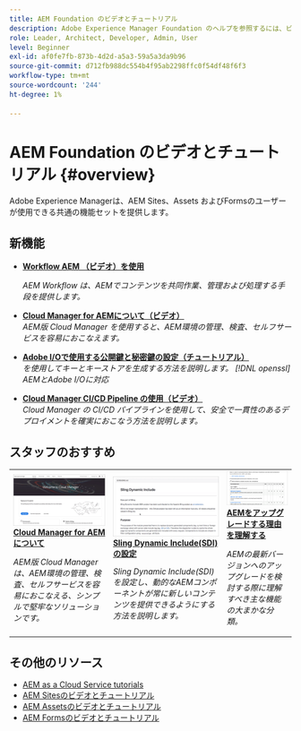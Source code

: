 ```yaml
---
title: AEM Foundation のビデオとチュートリアル
description: Adobe Experience Manager Foundation のヘルプを参照するには、ビデオとチュートリアルをご覧ください。
role: Leader, Architect, Developer, Admin, User
level: Beginner
exl-id: af0fe7fb-873b-4d2d-a5a3-59a5a3da9b96
source-git-commit: d712fb988dc554b4f95ab2298ffc0f54df48f6f3
workflow-type: tm+mt
source-wordcount: '244'
ht-degree: 1%

---
```


# AEM Foundation のビデオとチュートリアル {#overview}

Adobe Experience Managerは、AEM Sites、Assets およびFormsのユーザーが使用できる共通の機能セットを提供します。

<div id="whats-new-section">

## 新機能

* **[Workflow AEM （ビデオ）を使用](./workflow/use-workflow.md)**

   *AEM Workflow は、AEMでコンテンツを共同作業、管理および処理する手段を提供します。*

* **[Cloud Manager for AEMについて（ビデオ）](./cloud-manager/understand-cloud-manager-for-aem.md)**\
   *AEM版 Cloud Manager を使用すると、AEM環境の管理、検査、セルフサービスを容易におこなえます。*

* **[Adobe I/Oで使用する公開鍵と秘密鍵の設定（チュートリアル）](./authentication/set-up-public-private-keys-for-use-with-aem-and-adobe-io.md)**\
   *を使用してキーとキーストアを生成する方法を説明します。 [!DNL openssl] AEMとAdobe I/Oに対応*

* **[Cloud Manager CI/CD Pipeline の使用（ビデオ）](./cloud-manager/use-the-cicd-pipeline-in-cloud-manager-for-aem.md)**\
   *Cloud Manager の CI/CD パイプラインを使用して、安全で一貫性のあるデプロイメントを確実におこなう方法を説明します。*

</div>

<div id="recs-overview-body-1"></div>
<div id="recs-overview-body-2"></div>
<div id="recs-overview-body-3"></div>
<div id="recs-overview-body-4"></div>
<div id="recs-overview-body-5"></div>
<div id="recs-overview-body-6"></div>

<div id="staff-picks-section">

## スタッフのおすすめ

<table>
<tr>
  <td>
    <a href="./cloud-manager/understand-cloud-manager-for-aem.md">
    <img alt="Cloud Manager for AEMについて" src="./cloud-manager/assets/understand-cloud-manager-for-aem/thumbnail.png" />
    </a>
    <div>
     <a href="./cloud-manager/understand-cloud-manager-for-aem.md">
    <strong>Cloud Manager for AEMについて</strong>
    </a>
    </div>
    <p>
    <em>AEM版 Cloud Manager は、AEM環境の管理、検査、セルフサービスを容易におこなえる、シンプルで堅牢なソリューションです。</em>
    <p>
  </td>
   <td>
    <a href="./development/set-up-sling-dynamic-include.md">
    <img alt="Sling Dynamic Include(SDI) の設定" src="./development/assets/set-up-sling-dynamic-include/thumbnail.png" />
    </a>
     <div>
     <a href="./development/set-up-sling-dynamic-include.md">
    <strong>Sling Dynamic Include(SDI) の設定</strong>
    </a>
    </div>
    <p>
    <em>Sling Dynamic Include(SDI) を設定し、動的なAEMコンポーネントが常に新しいコンテンツを提供できるようにする方法を説明します。</em>
    <p>
  </td>
  <td>
    <a href="./administration/understand-reasons-to-upgrade.md">
    <img alt="AEMをアップグレードする理由について" src="./administration/assets/understand-reasons-to-upgrade/thumbnail.png" />
    </a>
    <div>
    <a href="./administration/understand-reasons-to-upgrade.md">
    <strong>AEMをアップグレードする理由を理解する</strong>
    </a>
    </div>
    <p>
    <em>AEMの最新バージョンへのアップグレードを検討する際に理解すべき主な機能の大まかな分類。</em>
    </p>
  </td>
</tr>
</table>

</div>

## その他のリソース

* [AEM as a Cloud Service tutorials](/help/cloud-service/overview.md)
* [AEM Sitesのビデオとチュートリアル](/help/sites/overview.md)
* [AEM Assetsのビデオとチュートリアル](/help/assets/overview.md)
* [AEM Formsのビデオとチュートリアル](/help/forms/overview.md)
